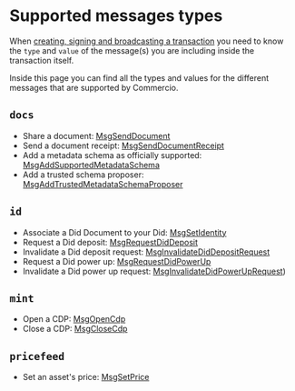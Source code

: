 # Supported messages types
When [creating, signing and broadcasting a transaction](create-sign-broadcast-tx.md) you need to 
know the `type` and `value` of the message(s) you are including inside the transaction itself. 

Inside this page you can find all the types and values for the different messages that are supported by Commercio. 

## `docs`
* Share a document: [MsgSendDocument](../x/docs/tx/send-document.md#transaction-message) 
* Send a document receipt: [MsgSendDocumentReceipt](../x/docs/tx/send-document-receipt.md#transaction-message)
* Add a metadata schema as officially supported: [MsgAddSupportedMetadataSchema](../x/docs/tx/add-supported-metadata-schema.md)
* Add a trusted schema proposer: [MsgAddTrustedMetadataSchemaProposer](../x/docs/tx/add-trusted-metadata-schema-proposer.md)

## `id`
* Associate a Did Document to your Did: [MsgSetIdentity](../x/id/tx/associate-a-did-document.md)
* Request a Did deposit: [MsgRequestDidDeposit](../x/id/tx/request-did-deposit.md)
* Invalidate a Did deposit request: [MsgInvalidateDidDepositRequest](../x/id/tx/invalidate-did-deposit-request.md)
* Request a Did power up: [MsgRequestDidPowerUp](../x/id/tx/request-did-power-up.md)
* Invalidate a Did power up request: [MsgInvalidateDidPowerUpRequest](../x/id/tx/invalidate-did-power-up-request.md))

## `mint`
* Open a CDP: [MsgOpenCdp](../x/mint/tx/open-cdp.md)
* Close a CDP: [MsgCloseCdp](../x/mint/tx/close-cdp.md)

## `pricefeed`
* Set an asset's price: [MsgSetPrice](../x/pricefeed/tx/set-raw-price.md)

